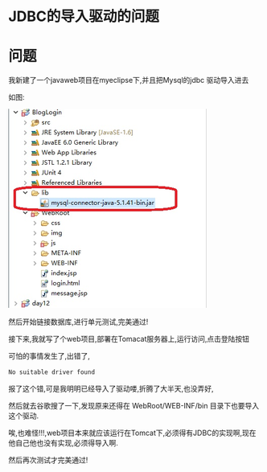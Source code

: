 # JDBC的导入驱动的问题

# 问题

我新建了一个javaweb项目在myeclipse下,并且把Mysql的jdbc 驱动导入进去

如图:

![](img/jdbc1.jpg )

然后开始链接数据库,进行单元测试,完美通过!

接下来,我就写了个web项目,部署在Tomacat服务器上,运行访问,点击登陆按钮

可怕的事情发生了,出错了,
```java
No suitable driver found
```
报了这个错,可是我明明已经导入了驱动喽,折腾了大半天,也没弄好,

然后就去谷歌搜了一下,发现原来还得在 WebRoot/WEB-INF/bin 目录下也要导入这个驱动.

唉,也难怪!!!,web项目本来就应该运行在Tomcat下,必须得有JDBC的实现啊,现在他自己他也没有实现,必须得导入啊.

然后再次测试才完美通过!
